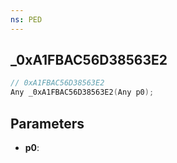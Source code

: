 ```yaml
---
ns: PED
---
```

## _0xA1FBAC56D38563E2

```c
// 0xA1FBAC56D38563E2
Any _0xA1FBAC56D38563E2(Any p0);
```

## Parameters
* **p0**:
